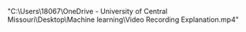 "C:\Users\18067\OneDrive - University of Central Missouri\Desktop\Machine learning\Video Recording Explanation.mp4"
